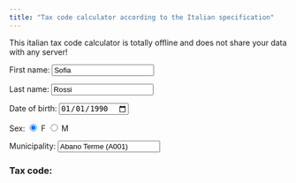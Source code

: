 ```yaml
---
title: "Tax code calculator according to the Italian specification"
---
```


This italian tax code calculator is totally offline and does not share your data with any server!

<form id="form-cf"">
  <label for="firstName">First name:</label>
  <input type="text" id="firstName" required value="Sofia">

  <label for="lastName">Last name:</label>
  <input type="text" id="lastName" required value="Rossi">

  <label for="birthDate">Date of birth:</label>
  <input type="date" id="birthDate" required value="1990-01-01">

  <label for="sesso">Sex:</label>
  <input class="button" type="radio" name="sex" id="female" checked/>
  <label for="female">F</label>
  <input class="button" type="radio" name="sex" id="male" />
  <label for="male">M</label> 
  
  <label id="municipalityLabel" for="municipalityCode">Municipality:</label>
  <input type="text" id="municipalityCode" required value="Abano Terme (A001)">
  <ul id="municipalitySuggestions" style="list-style-type: none; padding: 0; margin: 0; display: none;"></ul>

</form>

<h3>Tax code:</h3>
<p id="cf-result"></p>

<script>
  let selectedMunicipalityCode = "A001";

   let comuniData = [];

  async function loadMunicipalityData() {
    const url = 'https://raw.githubusercontent.com/opendatasicilia/comuni-italiani/main/dati/comuni_codici-catastali.csv';
    
    try {
      const response = await fetch(url);
      const csvText = await response.text();
      
      const rows = csvText.split('\n').slice(1);
      comuniData = rows.map(row => {
        const columns = row.split(',');
        if (columns.length != 3) {
          return null;
        }
        
        return {
          codiceCatastale: columns[1].trim(),
          comune: columns[2].trim(),
        };
      }).filter(item => item !== null);

    } catch (error) {
      console.error("Error loadMunicipalityData:", error);
    }
  }

  function findMunicipalityCode(comune) {
    return comuniData.filter(item => item.comune.toLowerCase().includes(comune.toLowerCase())).slice(0, 10);
  }

  function updateSuggestions(matches) {
    const suggestionsList = document.getElementById("municipalitySuggestions");
    suggestionsList.innerHTML = "";
    if (matches.length > 0) {
      matches.forEach(item => {
        const li = document.createElement("li");
        li.textContent = `${item.comune} (${item.codiceCatastale})`;
        li.addEventListener("click", () => selectMunicipality(item));
        suggestionsList.appendChild(li);
      });
      suggestionsList.style.display = "block";
    } else {
      suggestionsList.style.display = "none";
    }
  }

  function selectMunicipality(item) {
    document.getElementById("municipalityCode").value = `${item.comune} (${item.codiceCatastale})`;
    document.getElementById("municipalitySuggestions").style.display = "none";
    selectedMunicipalityCode = item.codiceCatastale;
    calculateTaxCode();
  }

  function calculateTaxCode() {
    const firstName = document.getElementById("firstName").value.trimStart().trimEnd();
    const lastName = document.getElementById("lastName").value.trimStart().trimEnd();
    const birthDate = new Date(document.getElementById("birthDate").value);
    const sex = document.querySelector('input[name="sex"]:checked').id;
    let municipalityCode = document.getElementById("municipalityCode").value;
    
    if (selectedMunicipalityCode) {
      municipalityCode = selectedMunicipalityCode;
    }
      
    function extractConsonants(str) {
      return str.replace(/[aeiou]/gi, '').toUpperCase();
    }

    function extractVowels(str) {
      return str.replace(/[^aeiou]/gi, '').toUpperCase();
    }
    
    function calculateLastName(lastName) {
      let lastNameCode;
      const lastNameConsonants = extractConsonants(lastName).slice(0, 3);
      const lastNameVowels = extractVowels(lastName).slice(0, 3);
      
      lastNameCode = lastNameConsonants;
      
      if (lastNameConsonants.length < 3) {
        lastNameCode = lastNameCode + lastNameVowels;
      }
      
      lastNameCode = lastNameCode + "XXX";
      
      return lastNameCode.slice(0, 3);
    }
    
    function calculateFirstName(firstName) {
      let firstNameCode;
      const firstNameConsonants = extractConsonants(firstName).slice(0, 4);
      const firstNameVowels = extractVowels(firstName).slice(0, 3);
      
      if (firstNameConsonants.length > 3) {
        firstNameCode = firstNameConsonants[0] + firstNameConsonants[2] + firstNameConsonants[3];
      } else {
        firstNameCode = firstNameConsonants;
      }
      
      if (firstNameConsonants.length < 3) {
        firstNameCode = firstNameCode + firstNameVowels;
      }
      
      firstNameCode = firstNameCode + "XXX";
      
      return firstNameCode.slice(0, 3);
    }

    function calculateBirthDate(date, sex) {
      const year = date.getFullYear().toString().slice(2);
      const month = "ABCDEHLMPRST"[(date.getMonth())];
      const daysex = sex === 'male' ? date.getDate() : date.getDate() + 40;

      return year + month + (daysex < 10 ? "0" + daysex : daysex);
    }
    
    function calculateControlCharacter(str) {
      const oddValues = { 0: 1, 1: 0, 2: 5, 3: 7, 4: 9, 5: 13, 6: 15, 7: 17, 8: 19, 9: 21, 
        A: 1, B: 0, C: 5, D: 7, E: 9, F: 13, G: 15, H: 17, I: 19, J: 21, K: 2, L: 4, M: 18, N: 20, 
        O: 11, P: 3, Q: 6, R: 8, S: 12, T: 14, U: 16, V: 10, W: 22, X: 25, Y: 24, Z: 23 };
      const evenValues = { 0: 0, 1: 1, 2: 2, 3: 3, 4: 4, 5: 5, 6: 6, 7: 7, 8: 8, 9: 9, 
        A: 0, B: 1, C: 2, D: 3, E: 4, F: 5, G: 6, H: 7, I: 8, J: 9, K: 10, L: 11, M: 12, N: 13, 
        O: 14, P: 15, Q: 16, R: 17, S: 18, T: 19, U: 20, V: 21, W: 22, X: 23, Y: 24, Z: 25 };
      
      let val = 0
      for (let i = 0; i < 15; i = i + 1) {
        const c = str[i]
        val += i % 2 !== 0 ? evenValues[c] : oddValues[c]
      }
      val = val % 26
      
      return 'ABCDEFGHIJKLMNOPQRSTUVWXYZ'.charAt(val)
    }

    const lastNameCode = calculateLastName(lastName);
    const firstNameCode = calculateFirstName(firstName);
    const birthData = calculateBirthDate(birthDate, sex);
    
    let taxCode = (lastNameCode + firstNameCode + birthData + municipalityCode).toUpperCase();
    taxCode = taxCode + calculateControlCharacter(taxCode);
      
    document.getElementById("cf-result").innerText = taxCode;
  }
  
  const inputs = document.querySelectorAll("#form-cf input");
  inputs.forEach(input => {
    input.addEventListener("input", function(event) {
      event.preventDefault();
      calculateTaxCode();
    })
  });
  
  document.getElementById("municipalityCode").addEventListener("input", (event) => {
    selectedMunicipalityCode = "";
    const inputValue = event.target.value;
    const matches = findMunicipalityCode(inputValue);
    updateSuggestions(matches);
  });

  document.addEventListener("click", (event) => {
    if (!event.target.closest("#municipalityCode")) {
      document.getElementById("municipalitySuggestions").style.display = "none";
    }
  });
  
  document.addEventListener("DOMContentLoaded", function() {
    loadMunicipalityData().then(() => {
      calculateTaxCode();
    });
  });
</script>
